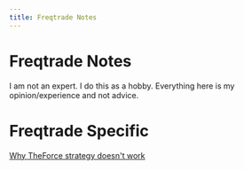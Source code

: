 ```yaml
---
title: Freqtrade Notes
---
```


# Freqtrade Notes

I am not an expert. I do this as a hobby. Everything here is my opinion/experience and not advice.

# Freqtrade Specific

[Why TheForce strategy doesn't work](why-theforce-doesnt-work/)
